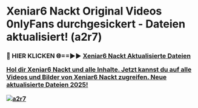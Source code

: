 # Xeniar6 Nackt Original Videos 0nlyFans durchgesickert - Dateien aktualisiert! (a2r7)

<h3>🔴 HIER KLICKEN 🌐==►► <a href="https://tinyurl.com/h6vf6nb8" rel="nofollow">Xeniar6 Nackt Aktualisierte Dateien

Hol dir Xeniar6 Nackt und alle Inhalte. Jetzt kannst du auf alle Videos und Bilder von Xeniar6 Nackt zugreifen. Neue aktualisierte Dateien 2025!

[![a2r7](https://i.imgur.com/sD4kR3V.gif)](https://tinyurl.com/h6vf6nb8)
